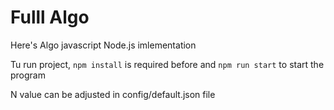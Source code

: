 # Fulll Algo
Here's Algo javascript Node.js imlementation

Tu run project, `npm install` is required before and `npm run start` to start the program

N value can be adjusted in config/default.json file
